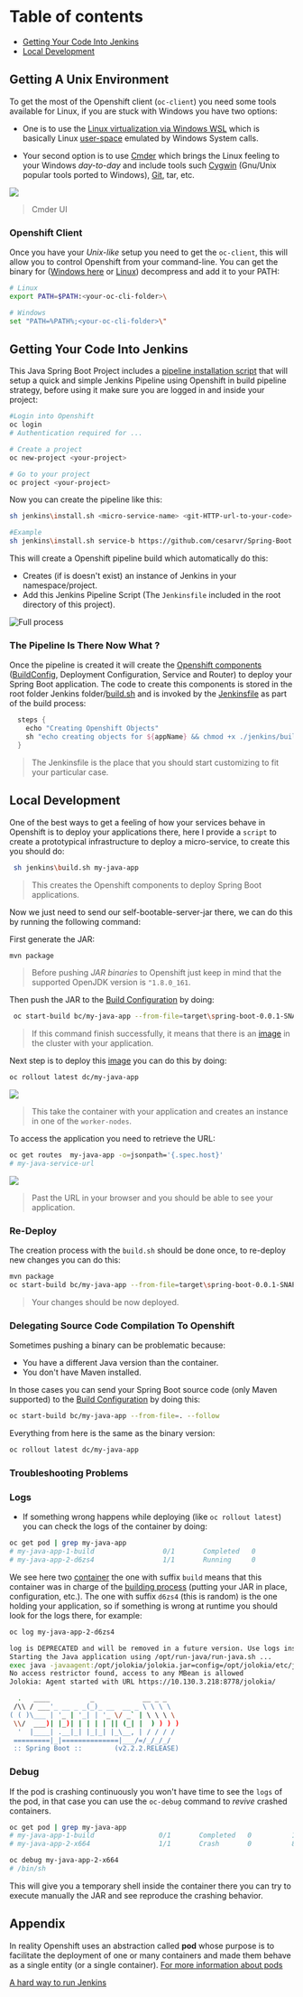 
Table of contents
=================

<!--ts-->
   * [Getting Your Code Into Jenkins](#getting-your-code-into-jenkins)
   * [Local Development](#local)
<!--te-->



## Getting A Unix Environment

To get the most of the Openshift client (``oc-client``) you need some tools available for Linux, if you are stuck with Windows you have two options:

- One is to use the [Linux virtualization via Windows WSL](https://docs.microsoft.com/en-us/windows/wsl/install-win10) which is basically Linux [user-space](https://en.wikipedia.org/wiki/User_space) emulated by Windows System calls.

- Your second option is to use [Cmder](https://github.com/cmderdev/cmder/releases/download/v1.3.14/cmder.zip) which brings the Linux feeling to your Windows *day-to-day* and include tools such [Cygwin](https://en.wikipedia.org/wiki/Cygwin) (Gnu/Unix popular tools ported to Windows), [Git](https://en.wikipedia.org/wiki/Git), tar, etc.

![](https://cmder.net/img/main.png)

> Cmder UI

### Openshift Client

Once you have your *Unix-like* setup you need to get the ``oc-client``, this will allow you to control Openshift from your command-line. You can get the binary for ([Windows here](https://github.com/openshift/origin/releases/download/v3.11.0/openshift-origin-client-tools-v3.11.0-0cbc58b-windows.zip) or [Linux](https://github.com/openshift/origin/releases/download/v3.11.0/openshift-origin-client-tools-v3.11.0-0cbc58b-linux-64bit.tar.gz)) decompress and add it to your PATH:

```sh
# Linux
export PATH=$PATH:<your-oc-cli-folder>\

# Windows
set "PATH=%PATH%;<your-oc-cli-folder>\"
```

<a name="start"/>

## Getting Your Code Into Jenkins

This Java Spring Boot Project includes a [pipeline installation script](https://github.com/cesarvr/Spring-Boot/blob/master/jenkins/install.sh) that will setup a quick and simple Jenkins Pipeline using Openshift in build pipeline strategy, before using it make sure you are logged in and inside your project:

```sh
#Login into Openshift
oc login
# Authentication required for ...

# Create a project
oc new-project <your-project>

# Go to your project
oc project <your-project>
```

Now you can create the pipeline like this:

```sh
sh jenkins\install.sh <micro-service-name> <git-HTTP-url-to-your-code>

#Example
sh jenkins\install.sh service-b https://github.com/cesarvr/Spring-Boot.git
```

This will create a Openshift pipeline build which automatically do this:

- Creates (if is doesn't exist) an instance of Jenkins in your namespace/project.  
- Add this Jenkins Pipeline Script (The ``Jenkinsfile`` included in the root directory of this project).

![Full process](https://github.com/cesarvr/Spring-Boot/blob/master/docs/cicd.gif?raw=true)



### The Pipeline Is There Now What ?

Once the pipeline is created it will create the [Openshift components](https://github.com/cesarvr/Openshift) ([BuildConfig](#), Deployment Configuration, Service and Router) to deploy your Spring Boot application. The code to create this components is stored in the root folder Jenkins folder/[build.sh](https://github.com/cesarvr/Spring-Boot/blob/master/jenkins/build.sh) and is invoked by the [Jenkinsfile](https://github.com/cesarvr/Spring-Boot/blob/master/Jenkinsfile#L32) as part of the build process:

```groovy
  steps {
    echo "Creating Openshift Objects"
    sh "echo creating objects for ${appName} && chmod +x ./jenkins/build.sh && ./jenkins/build.sh ${appName}"
  }
```

> The Jenkinsfile is the place that you should start customizing to fit your particular case.





<a name="local"/>

## Local Development

One of the best ways to get a feeling of how your services behave in Openshift is to deploy your applications there, here I provide a ``script`` to create a prototypical infrastructure to deploy a micro-service, to create this you should do:

```sh
 sh jenkins\build.sh my-java-app
```

> This creates the Openshift components to deploy Spring Boot applications.

Now we just need to send our self-bootable-server-jar there, we can do this by running the following command:

First generate the JAR:

```sh
mvn package
```
> Before pushing *JAR binaries* to Openshift just keep in mind that the supported OpenJDK version is ``"1.8.0_161``.

Then push the JAR to the [Build Configuration](#) by doing:

```sh
 oc start-build bc/my-java-app --from-file=target\spring-boot-0.0.1-SNAPSHOT.jar --follow
```

> If this command finish successfully, it means that there is an [image](#) in the cluster with your application.

Next step is to deploy this [image](#) you can do this by doing:

```sh
oc rollout latest dc/my-java-app
```

![](https://raw.githubusercontent.com/cesarvr/Spring-Boot/master/docs/deploy.PNG)


> This take the container with your application and creates an instance in one of the ``worker-nodes``.

To access the application you need to retrieve the URL:

```sh
oc get routes  my-java-app -o=jsonpath='{.spec.host}'
# my-java-service-url
```

![](https://raw.githubusercontent.com/cesarvr/Spring-Boot/master/docs/url.PNG)
> Past the URL in your browser and you should be able to see your application.

### Re-Deploy

The creation process with the ``build.sh`` should be done once, to re-deploy new changes you can do this:

```sh
mvn package
oc start-build bc/my-java-app --from-file=target\spring-boot-0.0.1-SNAPSHOT.jar --follow
```
> Your changes should be now deployed.


### Delegating Source Code Compilation To Openshift

Sometimes pushing a binary can be problematic because:

- You have a different Java version than the container.
- You don't have Maven installed.


In those cases you can send your Spring Boot source code (only Maven supported) to the [Build Configuration](#) by doing this:

```sh
oc start-build bc/my-java-app --from-file=. --follow
```

Everything from here is the same as the binary version:

```sh
oc rollout latest dc/my-java-app
```

### Troubleshooting Problems

### Logs

- If something wrong happens while deploying (like ``oc rollout latest``) you can check the logs of the container by doing:

```sh
oc get pod | grep my-java-app
# my-java-app-1-build                 0/1       Completed   0          15m
# my-java-app-2-d6zs4                 1/1       Running     0          8m
```

We see here two [container](#appendix) the one with suffix ``build`` means that this container was in charge of the [building process](#) (putting your JAR in place, configuration, etc.). The one with suffix ``d6zs4`` (this is random) is the one holding your application, so if something is wrong at runtime you should look for the logs there, for example:

```sh
oc log my-java-app-2-d6zs4

log is DEPRECATED and will be removed in a future version. Use logs instead.
Starting the Java application using /opt/run-java/run-java.sh ...
exec java -javaagent:/opt/jolokia/jolokia.jar=config=/opt/jolokia/etc/jolokia.pro...
No access restrictor found, access to any MBean is allowed
Jolokia: Agent started with URL https://10.130.3.218:8778/jolokia/

  .   ____          _            __ _ _
 /\\ / ___'_ __ _ _(_)_ __  __ _ \ \ \ \
( ( )\___ | '_ | '_| | '_ \/ _` | \ \ \ \
 \\/  ___)| |_)| | | | | || (_| |  ) ) ) )
  '  |____| .__|_| |_|_| |_\__, | / / / /
 =========|_|==============|___/=/_/_/_/
 :: Spring Boot ::        (v2.2.2.RELEASE)
```

### Debug

If the pod is crashing continuously you won't have time to see the ``logs`` of the pod, in that case you can use the ``oc-debug`` command to *revive* crashed containers.

```sh
oc get pod | grep my-java-app
# my-java-app-1-build                0/1       Completed   0          15m
# my-java-app-2-x664                 1/1       Crash       0          8m
```

```sh
oc debug my-java-app-2-x664
# /bin/sh
```

This will give you a temporary shell inside the container there you can try to execute manually the JAR and see reproduce the crashing behavior.

## Appendix

<a name="appendix-1"/>

In reality Openshift uses an abstraction called **pod** whose purpose is to facilitate the deployment of one or many containers and made them behave as a single entity (or a single container). [For more information about pods](https://kubernetes.io/docs/concepts/workloads/pods/pod/)


[A hard way to run Jenkins](https://github.com/cesarvr/Spring-Boot/blob/master/OLD_README.md)
